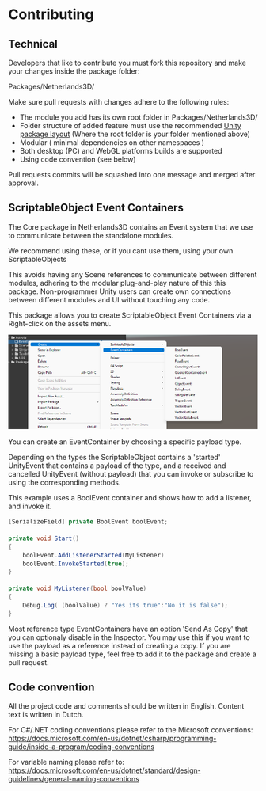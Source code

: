 # Contributing

## Technical

Developers that like to contribute you must fork this repository and make your changes inside the package folder:

Packages/Netherlands3D/

Make sure pull requests with changes adhere to the following rules:

- The module you add has its own root folder in Packages/Netherlands3D/<YourModuleName>
- Folder structure of added feature must use the recommended [Unity package layout](https://docs.unity3d.com/Manual/cus-layout.html) (Where the root folder is your folder mentioned above)
- Modular ( minimal dependencies on other namespaces )
- Both desktop (PC) and WebGL platforms builds are supported
- Using code convention (see below)

Pull requests commits will be squashed into one message and merged after approval.

## ScriptableObject Event Containers

The Core package in Netherlands3D contains an Event system that we use to communicate between the standalone modules.

We recommend using these, or if you cant use them, using your own ScriptableObjects

This avoids having any Scene references to communicate between different modules, adhering to the modular plug-and-play nature of this this package. Non-programmer Unity users can create own connections between different modules and UI without touching any code.

This package allows you to create ScriptableObject Event Containers via a Right-click on the assets menu.

![image-20220512101524201](./Images/image-20220512101524201.png)

You can create an EventContainer by choosing a specific payload type.

Depending on the types the ScriptableObject contains a  'started' UnityEvent<type> that contains a payload of the type, and a received and cancelled UnityEvent (without payload) that you can invoke or subscribe to using the corresponding methods.

This example uses a BoolEvent container and shows how to add a listener, and invoke it.

```C#
[SerializeField] private BoolEvent boolEvent;

private void Start()
{
    boolEvent.AddListenerStarted(MyListener)
    boolEvent.InvokeStarted(true);
}

private void MyListener(bool boolValue)
{
    Debug.Log( (boolValue) ? "Yes its true":"No it is false");
}
```

Most reference type EventContainers have an option 'Send As Copy' that you can optionaly disable in the Inspector.
You may use this if you want to use the payload as a reference instead of creating a copy.
If you are missing a basic payload type, feel free to add it to the package and create a pull request.

## Code convention

All the project code and comments should be written in English. Content text is written in Dutch.

For C#/.NET coding conventions please refer to the Microsoft conventions:<br>
https://docs.microsoft.com/en-us/dotnet/csharp/programming-guide/inside-a-program/coding-conventions

For variable naming please refer to:<br>
https://docs.microsoft.com/en-us/dotnet/standard/design-guidelines/general-naming-conventions<br>
